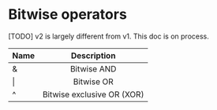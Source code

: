 # Bitwise operators

[TODO] v2 is largely different from v1. This doc is on process.

|  **Name**    |  **Description**    |
|:----|:----:|
|   &     |   Bitwise AND     |
|   \|   |   Bitwise OR   |
|   ^    |   Bitwise exclusive OR (XOR)  |

